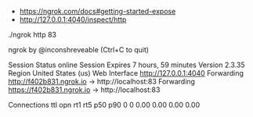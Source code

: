 - https://ngrok.com/docs#getting-started-expose
- http://127.0.0.1:4040/inspect/http

./ngrok http 83

ngrok by @inconshreveable                                       (Ctrl+C to quit)

Session Status                online
Session Expires               7 hours, 59 minutes
Version                       2.3.35
Region                        United States (us)
Web Interface                 http://127.0.0.1:4040
Forwarding                    http://f402b831.ngrok.io -> http://localhost:83
Forwarding                    https://f402b831.ngrok.io -> http://localhost:83

Connections                   ttl     opn     rt1     rt5     p50     p90
                              0       0       0.00    0.00    0.00    0.00
                              
                              